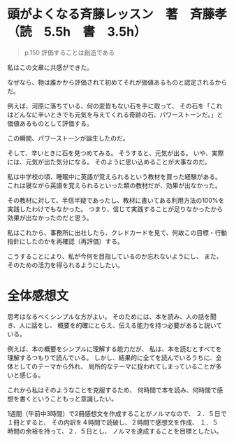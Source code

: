 # 頭がよくなる斉藤レッスン　著　斉藤孝（読　5.5h　書　3.5h）

>p.150 評価することは創造である

私はこの文章に共感ができた。

なぜなら、物は誰かから評価されて初めてそれが価値あるものと認定されるからだ。

例えば、河原に落ちている、何の変哲もない石を手に取って、
その石を「これはどんなに辛いときでも元気を与えてくれる奇跡の石、パワーストーンだ。」と
価値あるものとして評価する。

この瞬間、パワーストーンが誕生したのだ。

そして、辛いときに石を見つめてみる。
そうすると、元気が出る。
いや、実際には、元気が出た気分になる。
そのように思い込めることが大事なのだ。

私は中学校の頃、睡眠中に英語が覚えられるという教材を買った経験がある。
これは寝ながら英語を覚えられるといった類の教材だが、効果が出なかった。

その教材に対して、半信半疑であったし、教材に書いてある利用方法の100%を実践したわけでもなかった。
つまり、信じて実践することが足りなかったから効果が出なかったのだと思う。

私はこれから、事務所に出社したら、クレドカードを見て、何故この目標・行動指針にしたのかを再確認（再評価）する。

こうすることにより、私が今何を目指しているのか忘れないようにし、
また、そのための活力を得られるようにしたい。


# 全体感想文

思考はなるべくシンプルな方がよい。
そのためには、本を読み、人の話を聞き、人に話をし、
概要を的確にとらえ、伝える能力を持つ必要があると説いている。

例えば、本の概要をシンプルに理解する能力だが、
私は、本を読むとすべてを理解するつもりで読んでいる。
しかし、結果的に全てを読んでいるうちに、全体としてのテーマから外れ、
局所的なテーマに捉われてしまっていることが多いと感じる。

これから私はそのようなことを克服するため、
何時間で本を読み、何時間で感想を書くということもっと意識したい。

1週間（午前中3時間）で2冊感想文を作成することがノルマなので、
２．５日で１冊とすると、
その内訳を４時間で読破し、２時間で感想文を作成、
１．５　時間の余裕を持って、２．５日とし、
ノルマを達成することを目標としたい。
